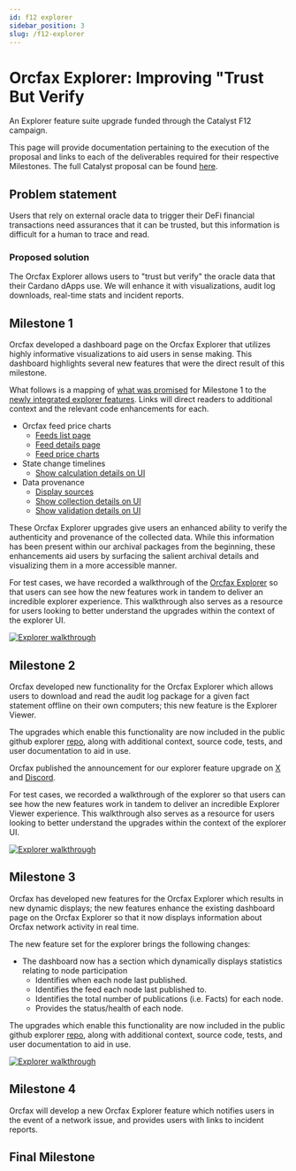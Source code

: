 ```yaml
---
id: f12 explorer
sidebar_position: 3
slug: /f12-explorer
---
```


# Orcfax Explorer: Improving "Trust But Verify

An Explorer feature suite upgrade funded through the Catalyst F12 campaign.

This page will provide documentation pertaining to the execution of the proposal
and links to each of the deliverables required for their respective Milestones.
The full Catalyst proposal can be found [here][cat-1].

[cat-1]:
    https://projectcatalyst.io/funds/12/f12-cardano-use-cases-product/orcfax-explorer-improving-trust-but-verify

## Problem statement

Users that rely on external oracle data to trigger their DeFi financial
transactions need assurances that it can be trusted, but this information is
difficult for a human to trace and read.

### Proposed solution

The Orcfax Explorer allows users to "trust but verify" the oracle data that
their Cardano dApps use. We will enhance it with visualizations, audit log
downloads, real-time stats and incident reports.

## Milestone 1

Orcfax developed a dashboard page on the Orcfax Explorer that utilizes highly
informative visualizations to aid users in sense making. This dashboard
highlights several new features that were the direct result of this milestone.

What follows is a mapping of <u>what was promised</u> for Milestone 1 to the
<u>newly integrated explorer features</u>. Links will direct readers to
additional context and the relevant code enhancements for each.

-   Orcfax feed price charts
    -   [Feeds list page][m1-1]
    -   [Feed details page][m1-2]
    -   [Feed price charts][m1-3]
-   State change timelines
    -   [Show calculation details on UI][m1-4]
-   Data provenance
    -   [Display sources][m1-5]
    -   [Show collection details on UI][m1-6]
    -   [Show validation details on UI][m1-7]

These Orcfax Explorer upgrades give users an enhanced ability to verify the
authenticity and provenance of the collected data. While this information has
been present within our archival packages from the beginning, these enhancements
aid users by surfacing the salient archival details and visualizing them in a
more accessible manner.

For test cases, we have recorded a walkthrough of the [Orcfax Explorer][m1-8] so
that users can see how the new features work in tandem to deliver an incredible
explorer experience. This walkthrough also serves as a resource for users
looking to better understand the upgrades within the context of the explorer UI.

[![Explorer walkthrough](https://img.youtube.com/vi/MVLOBT58PlA/0.jpg)](https://youtu.be/At8AoJ6f_zA?feature=shared)

[m1-1]: https://github.com/orcfax/explorer.orcfax.io/issues/10
[m1-2]: https://github.com/orcfax/explorer.orcfax.io/issues/9
[m1-3]: https://github.com/orcfax/explorer.orcfax.io/issues/8
[m1-4]: https://github.com/orcfax/explorer.orcfax.io/issues/4
[m1-5]: https://github.com/orcfax/explorer.orcfax.io/issues/2
[m1-6]: https://github.com/orcfax/explorer.orcfax.io/issues/3
[m1-7]: https://github.com/orcfax/explorer.orcfax.io/issues/5
[m1-8]: https://explorer.orcfax.io/

## Milestone 2

Orcfax developed new functionality for the Orcfax Explorer which allows users to
download and read the audit log package for a given fact statement offline on
their own computers; this new feature is the Explorer Viewer.

The upgrades which enable this functionality are now included in the public
github explorer [repo][m2-1], along with additional context, source code, tests,
and user documentation to aid in use.

Orcfax published the announcement for our explorer feature upgrade on [X][m2-2]
and [Discord][m2-3].

For test cases, we recorded a walkthrough of the explorer so that users can see
how the new features work in tandem to deliver an incredible Explorer Viewer
experience. This walkthrough also serves as a resource for users looking to
better understand the upgrades within the context of the explorer UI.

[![Explorer walkthrough](https://img.youtube.com/vi/MVLOBT58PlA/0.jpg)](https://www.youtube.com/watch?v=bhoPL5H_AWM)

[m2-1]: https://github.com/orcfax/explorer.orcfax.io/issues/13
[m2-2]: https://x.com/orcfax/status/1854221701849997411
[m2-3]:
    https://discord.com/channels/918870284331802674/1082742450268942386/1305649489478160454

## Milestone 3

Orcfax has developed new features for the Orcfax Explorer which results in new
dynamic displays; the new features enhance the existing dashboard page on the
Orcfax Explorer so that it now displays information about Orcfax network
activity in real time.

The new feature set for the explorer brings the following changes:

-   The dashboard now has a section which dynamically displays statistics
    relating to node participation
    -   Identifies when each node last published.
    -   Identifies the feed each node last published to.
    -   Identifies the total number of publications (i.e. Facts) for each node.
    -   Provides the status/health of each node.

The upgrades which enable this functionality are now included in the public
github explorer [repo][m3-1], along with additional context, source code, tests,
and user documentation to aid in use.

[![Explorer walkthrough](https://img.youtube.com/vi/MVLOBT58PlA/0.jpg)](https://youtu.be/8kPMwpoXhN0?feature=shared)

[m3-1]: https://github.com/orcfax/explorer.orcfax.io/milestone/3?closed=1

## Milestone 4

Orcfax will develop a new Orcfax Explorer feature which notifies users in the
event of a network issue, and provides users with links to incident reports.

## Final Milestone
